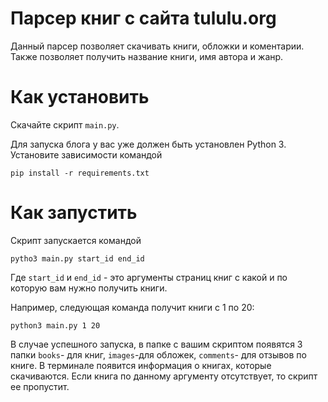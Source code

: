 # Парсер книг с сайта tululu.org
Данный парсер позволяет скачивать книги, обложки и коментарии. Также позволяет получить название книги, имя автора и жанр. 

# Как установить

Скачайте скрипт `main.py`.

Для запуска блога у вас уже должен быть установлен Python 3.
Установите зависимости командой 
```
pip install -r requirements.txt
```

# Как запустить

Скрипт запускается командой 
```
pytho3 main.py start_id end_id
```
Где `start_id` и `end_id` - это аргументы страниц книг с какой и по которую вам нужно получить книги.

Например, следующая команда получит книги с 1 по 20:
```
python3 main.py 1 20
```

В случае успешного запуска, в папке с вашим скриптом появятся 3 папки `books`- для книг, `images`-для обложек, `comments`- для отзывов по книге. В терминале появится информация о книгах, которые скачиваются. Если книга по данному аргументу отсутствует, то скрипт ее пропустит.
